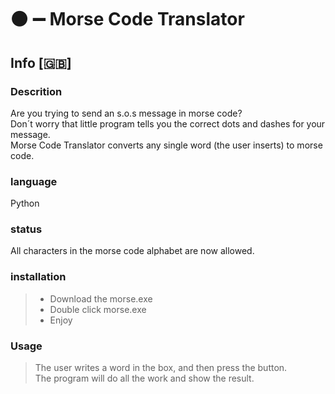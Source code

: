 # :black_circle: :heavy_minus_sign: Morse Code Translator
## Info [:gb:]
### Descrition
Are you trying to send an s.o.s message in morse code?   
Don´t worry that little program tells you the correct dots and dashes for your message.   
Morse Code Translator converts any single word (the user inserts) to morse code.

### language
Python

### status
All characters in the morse code alphabet are now allowed.

### installation
> - Download the morse.exe
> - Double click morse.exe
> - Enjoy

### Usage
> The user writes a word in the box, and then press the button.   
> The program will do all the work and show the result.
